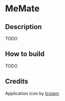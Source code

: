 # MeMate

## Description

TODO

## How to build

TODO

## Credits

Application icon by [Icojam](https://http://www.icojam.com/).
